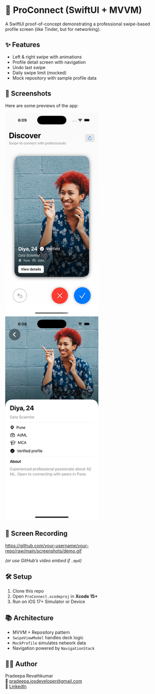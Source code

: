 # 🚀 ProConnect (SwiftUI + MVVM)

A SwiftUI proof-of-concept demonstrating a professional swipe-based profile screen (like Tinder, but for networking).  

## ✨ Features
- Left & right swipe with animations  
- Profile detail screen with navigation  
- Undo last swipe  
- Daily swipe limit (mocked)  
- Mock repository with sample profile data  

## 📸 Screenshots
Here are some previews of the app:

<img src="screenshots/swipe-deck.png" width="300" alt="Swipe Deck Screen" />
<img src="screenshots/profile-detail.png" width="300" alt="Profile Detail Screen" />

## 🎥 Screen Recording
https://github.com/your-username/your-repo/raw/main/screenshots/demo.gif

*(or use GitHub’s video embed if `.mp4`)*

## 🛠️ Setup
1. Clone this repo  
2. Open `ProConnect.xcodeproj` in **Xcode 15+**  
3. Run on iOS 17+ Simulator or Device  

## 📚 Architecture
- MVVM + Repository pattern  
- `SwipeViewModel` handles deck logic  
- `MockProfile` simulates network data  
- Navigation powered by `NavigationStack`  

## 👨‍💻 Author
Pradeepa Revathkumar  
📧 pradeepa.iosdeveloper@gmail.com  
🔗 [LinkedIn](https://www.linkedin.com/in/pradeepa-muthuraman-830953178/)  
